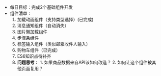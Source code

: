 - 每日目标：完成2个基础组件开发  
- 组件清单：
  1. 加载动画组件（支持类型选择）(已完成)
  2. 消息通知组件（自动消失）
  3. 图片懒加载组件
  4. 步骤条组件
  5. 标签输入组件（类似邮箱收件人输入）
  6. 购物车组件（已完成）
  7. ES6知识点待补齐
  8. **问题思考**： 1. 如果商品数据来自API该如何改造？
                  2. 如何让这个组件被其他页面复用？
  